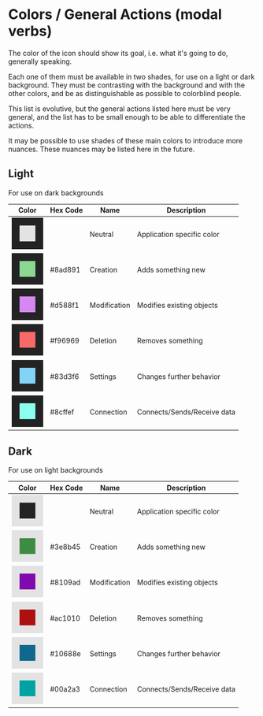 # Colors / General Actions (modal verbs)

The color of the icon should show its goal, i.e. what it's going to do, generally speaking.

Each one of them must be available in two shades, for use on a light or dark background. They must be contrasting with the background and with the other colors, and be as distinguishable as possible to colorblind people.

This list is evolutive, but the general actions listed here must be very general, and the list has to be small enough to be able to differentiate the actions.

It may be possible to use shades of these main colors to introduce more nuances. These nuances may be listed here in the future.

## Light

For use on dark backgrounds

| Color | Hex Code | Name | Description |
|---|---|---|---|
| ![](icons/0_Colors/neutral_l.svg) | | Neutral | Application specific color |
| ![](icons/0_Colors/creation_l.svg) | #8ad891 | Creation | Adds something new |
| ![](icons/0_Colors/modification_l.svg) | #d588f1 | Modification | Modifies existing objects |
| ![](icons/0_Colors/deletion_l.svg) | #f96969 | Deletion | Removes something |
| ![](icons/0_Colors/settings_l.svg) | #83d3f6 | Settings | Changes further behavior |
| ![](icons/0_Colors/connection_l.svg) | #8cffef | Connection | Connects/Sends/Receive data |

## Dark

For use on light backgrounds

| Color | Hex Code | Name | Description |
|---|---|---|---|
| ![](icons/0_Colors/neutral_d.svg) | | Neutral | Application specific color |
| ![](icons/0_Colors/creation_d.svg) | #3e8b45 | Creation | Adds something new |
| ![](icons/0_Colors/modification_d.svg) | #8109ad | Modification | Modifies existing objects |
| ![](icons/0_Colors/deletion_d.svg) | #ac1010 | Deletion | Removes something |
| ![](icons/0_Colors/settings_d.svg) | #10688e | Settings | Changes further behavior |
| ![](icons/0_Colors/connection_d.svg) | #00a2a3 | Connection | Connects/Sends/Receive data |